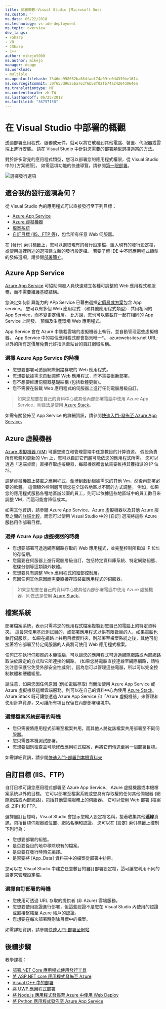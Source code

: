 ```yaml
---
title: 部署概觀-Visual Studio |Microsoft Docs
ms.custom: ''
ms.date: 06/22/2018
ms.technology: vs-ide-deployment
ms.topic: overview
dev_langs:
- FSharp
- VB
- CSharp
- C++
author: mikejo5000
ms.author: mikejo
manager: douge
ms.workload:
- multiple
ms.openlocfilehash: 7346de998052ba68dfadf74a09fe0d4339be1614
ms.sourcegitcommit: 30f653d9625ba763f6b58f02fb74a24204d064ea
ms.translationtype: MT
ms.contentlocale: zh-TW
ms.lasthandoff: 06/25/2018
ms.locfileid: "36757158"
---
```

# <a name="overview-of-deployment-in-visual-studio"></a>在 Visual Studio 中部署的概觀

透過部署應用程式、服務或元件，就可以將它散發到其他電腦、裝置、伺服器或雲端上進行安裝。 請在 Visual Studio 中針對您需要的部署類型選擇適當的方法。

對於許多常見的應用程式類型，您可以部署您的應用程式權限，從 Visual Studio 中的 [方案總管]。 如需這項功能的快速導覽，請參閱[第一眼部署](../deployment/deploying-applications-services-and-components.md)。

![選擇發行選項](../deployment/media/quickstart-publish-azure.png)

## <a name="what-publishing-options-are-right-for-me"></a>適合我的發行選項為何？

從 Visual Studio 內的應用程式可以直接發行至下列目標：

- [Azure App Service](#azure-app-service)
- [Azure 虛擬機器](#azure-virtual-machines)
- [檔案系統](#file-system)
- [自訂目標 (IIS、FTP 等)](#custom-targets)，包含所有任意 Web 伺服器。

在 [發行] 索引標籤上，您可以選取現有的發行設定檔、匯入現有的發行設定檔，或使用這裡所述的選項建立新的發行設定檔。 若要了解 IDE 中不同應用程式類型的發佈選項，請參閱[部署簡介](../deployment/deploying-applications-services-and-components.md)。

## <a name="azure-app-service"></a>Azure App Service

[Azure App Service](/azure/app-service/app-service-web-overview) 可協助開發人員快速建立各種可調整的 Web 應用程式和服務，而不需要維護基礎結構。

您決定如何計算能力的 APp Service 已藉由選擇[定價層或方案](/azure/app-service/azure-web-sites-web-hosting-plans-in-depth-overview)包含 App service。 您可以有多個 Web 應用程式 （和其他應用程式類型） 共用相同的 App Service，而不變更定價層。 比方說，您也可以裝載在一起在相同的 App Service 上開發、 預備及生產環境 Web 應用程式。

App Service 會在 Azure 中裝載雲端的虛擬機器上執行，並自動管理這些虛擬機器。 App Service 中的每個應用程式都會指派唯一\*。 azurewebsites.net URL; 以外的所有定價層免費允許指派至站台的自訂網域名稱。

### <a name="when-to-choose-azure-app-service"></a>選擇 Azure App Service 的時機

- 您想要部署可透過網際網路存取的 Web 應用程式。
- 您想要依據需求自動調整 Web 應用程式，而不需要重新部署。
- 您不想要維護伺服器基礎結構 (包括軟體更新)。
- 您不需要在裝載 Web 應用程式的伺服器上進行任何電腦層級自訂。

> 如果您想要在自己的資料中心或其他內部部署電腦中使用 Azure App Service，則做法是使用 [Azure Stack](https://azure.microsoft.com/overview/azure-stack/)。

如需有關發佈至 App Service 的詳細資訊，請參閱[快速入門-發佈至 Azure App Service](quickstart-deploy-to-azure.md)。

## <a name="azure-virtual-machines"></a>Azure 虛擬機器

[Azure 虛擬機器 (VM)](https://azure.microsoft.com/documentation/services/virtual-machines/) 可讓您建立和管理雲端中任意數目的計算資源。 假設負責所有軟體和更新的 Vm 上，您可以自訂它們盡可能依您的應用程式所需。 您可以透過「遠端桌面」直接存取虛擬機器，每部機器都會依需要維持其獲指派的 IP 位址。

調整虛擬機器上裝載之應用程式，牽涉到啟動根據需求的其他 Vm，然後再部署必要的軟體。 這個額外控制層可讓您在全球各地區以不同的方式調整。 例如，如果您的應用程式服務各種地區辦公室的員工，則可以依據這些地區域中的員工數目來調整 VM，而這可能會降低成本。

如需其他資訊，請參閱 Azure App Service、Azure 虛擬機器以及其他 Azure 服務之間的[詳細比較](https://azure.microsoft.com/documentation/articles/choose-web-site-cloud-service-vm/)，而您可以使用 Visual Studio 中的 [自訂] 選項將這些 Azure 服務用作部署目標。

### <a name="when-to-choose-azure-app-virtual-machines"></a>選擇 Azure App 虛擬機器的時機

- 您想要部署可透過網際網路存取的 Web 應用程式，並完整控制所指派 IP 位址的存留期。
- 您需要在伺服器上進行電腦層級自訂，包括特定資料庫系統、特定網路組態、磁碟分割等這類額外軟體。
- 您想要具有調整 Web 應用程式的細部控制層。
- 您因任何其他原因而需要直接存取裝載應用程式的伺服器。

> 如果您想要在自己的資料中心或其他內部部署電腦中使用 Azure 虛擬機器，則做法是使用 [Azure Stack](https://azure.microsoft.com/overview/azure-stack/)。

## <a name="file-system"></a>檔案系統

部署檔案系統，表示只需將您的應用程式檔案複製到您自己的電腦上的特定資料夾。 這最常使用基於測試目的，或部署應用程式以供有限數目的人，如果電腦也執行伺服器。 如果在網路上共用目標資料夾，則部署至檔案系統之後，其他可能接著將它部署至特定伺服器的人員將可使用 Web 應用程式檔案。

任何正在執行伺服器的本機電腦，可以讓您的應用程式可透過網際網路或內部網路取決於設定的方式和它所連接的網路。 (如果您將電腦直接連線至網際網路，請特別注意保護它免受外部安全性威脅)。因為您可以管理這些電腦，所以可以完全控制軟體和硬體組態。

請注意，如果您因任何原因 (例如電腦存取) 而無法使用 Azure App Service 或 Azure 虛擬機器這類雲端服務，則可以在自己的資料中心內使用 [Azure Stack](https://azure.microsoft.com/overview/azure-stack/)。 Azure Stack 既可讓您透過 Azure App Service 和「Azure 虛擬機器」來管理和使用計算資源，又可讓所有項目保留在內部部署環境中。

### <a name="when-to-choose-file-system-deployment"></a>選擇檔案系統部署的時機

- 您只需要將應用程式部署至檔案共用，而其他人將從該檔案共用部署至不同伺服器。
- 您只需要本機測試部署。
- 您想要個別檢查並可能修改應用程式檔案，再將它們傳送至另一個部署目標。

如需詳細資訊，請參閱[快速入門-部署到本機資料夾](quickstart-deploy-to-local-folder.md)

## <a name="custom-targets-iis-ftp"></a>自訂目標 (IIS、FTP)

自訂目標可讓您應用程式部署至 Azure App Service、 Azure 虛擬機器或本機檔案系統以外的目標。 它可以部署至檔案系統或您具有存取權的任何其他伺服器 (網際網路或內部網路)，包括其他雲端服務上的伺服器。 它可以使用 Web 部署 (檔案或 .ZIP) 和 FTP。

選擇自訂目標時，Visual Studio 會提示您輸入設定檔名稱，接著收集其他**連線**資訊，包括目標伺服器或位置、網站名稱和認證。 您可以在 [設定] 索引標籤上控制下列行為：

- 您想要部署的組態。
- 是否要從目的地中移除現有的檔案。
- 是否要在發行時預先編譯。
- 是否要將 [App_Data] 資料夾中的檔案從部署中排除。

您可以在 Visual Studio 中建立任意數目的自訂部署設定檔，這可讓您利用不同的設定來管理設定檔。

### <a name="when-to-choose-custom-deployment"></a>選擇自訂部署的時機

- 您使用可透過 URL 存取的提供者 (非 Azure) 雲端服務。
- 您想要使用認證進行部署，但這些認證不是您在 Visual Studio 內使用的認證或直接繫結至 Azure 帳戶的認證。
- 您想要在每次部署時刪除目標中的檔案。

如需詳細資訊，請參閱[快速入門-部署至網站](quickstart-deploy-to-a-web-site.md)

## <a name="next-steps"></a>後續步驟

教學課程：

- [部署.NET Core 應用程式使用發行工具](/dotnet/core/deploying/deploy-with-vs?toc=/visualstudio/deployment/toc.json&bc=/visualstudio/deployment/_breadcrumb/toc.json)
- [將 ASP.NET core 應用程式發佈至 Azure](/aspnet/core/tutorials/publish-to-azure-webapp-using-vs?toc=/visualstudio/deployment/toc.json&bc=/visualstudio/deployment/_breadcrumb/toc.json)
- [Visual C++ 中的部署](/cpp/ide/deployment-in-visual-cpp)
- [將 UWP 應用程式部署](/windows/uwp/packaging/packaging-uwp-apps?toc=/visualstudio/deployment/toc.json&bc=/visualstudio/deployment/_breadcrumb/toc.json)
- [將 Node.js 應用程式發佈至 Azure 中使用 Web Deploy](https://github.com/Microsoft/nodejstools/wiki/Publish-to-Azure-Website-using-Web-Deploy?toc=/visualstudio/deployment/toc.json&bc=/visualstudio/deployment/_breadcrumb/toc.json)
- [將 Python 應用程式發佈至 Azure App Service](/visualstudio/python/publishing-python-web-applications-to-azure-from-visual-studio?toc=/visualstudio/deployment/toc.json&bc=/visualstudio/deployment/_breadcrumb/toc.json)
